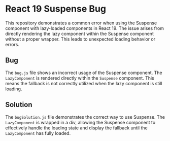 # React 19 Suspense Bug
This repository demonstrates a common error when using the Suspense component with lazy-loaded components in React 19. The issue arises from directly rendering the lazy component within the Suspense component without a proper wrapper. This leads to unexpected loading behavior or errors.

## Bug
The `bug.js` file shows an incorrect usage of the Suspense component.  The `LazyComponent` is rendered directly within the `Suspense` component. This means the fallback is not correctly utilized when the lazy component is still loading. 

## Solution
The `bugSolution.js` file demonstrates the correct way to use Suspense.  The `LazyComponent` is wrapped in a div, allowing the Suspense component to effectively handle the loading state and display the fallback until the `LazyComponent` has fully loaded. 

